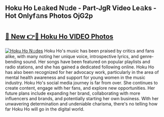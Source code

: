 ## Hoku Ho Le𝚊ked N𝚞de - Part-JgR Video Le𝚊ks - Hot Onlyf𝚊ns Photos OjG2p

# <h2><a href="http://ab32243.deff.icu/?id=Hoku+Ho">🔗 New 👉🔴 Hoku Ho VIDEO Photos</a></h2>

[![Hoku Ho N𝚞des](https://i.imgur.com/rIISA9y.gif)](http://ab32243.deff.icu/?id=Hoku+Ho)
Hoku Ho's music has been praised by critics and fans alike, with many noting her unique voice, introspective lyrics, and genre-bending sound. Her songs have been featured on popular playlists and radio stations, and she has gained a dedicated following online. Hoku Ho has also been recognized for her advocacy work, particularly in the area of mental health awareness and support for young women in the music industry. Hoku Ho's social media journey is far from over. She continues to create content, engage with her fans, and explore new opportunities. Her future plans include expanding her brand, collaborating with more influencers and brands, and potentially starting her own business. With her unwavering determination and undeniable charisma, there's no telling how far Hoku Ho will go in the digital world.
